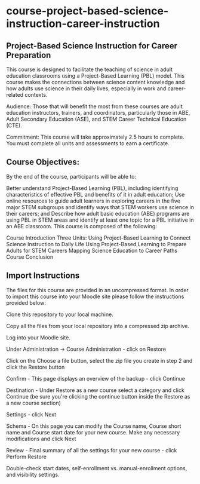 # course-project-based-science-instruction-career-instruction
## **Project-Based Science Instruction for Career Preparation**
This course is designed to facilitate the teaching of science in adult education classrooms using a Project-Based Learning (PBL) model. This course makes the connections between science content knowledge and how adults use science in their daily lives, especially in work and career-related contexts. 

Audience: Those that will benefit the most from these courses are adult education instructors, trainers, and coordinators, particularly those in ABE, Adult Secondary Education (ASE), and STEM Career Technical Education (CTE). 

Commitment: This course will take approximately 2.5 hours to complete. You must complete all units and assessments to earn a certificate.

## **Course Objectives:**
By the end of the course, participants will be able to:

Better understand Project-Based Learning (PBL), including identifying characteristics of effective PBL and benefits of it in adult education;
Use online resources to guide adult learners in exploring careers in the five major STEM subgroups and identify ways that STEM workers use science in their careers; and
Describe how adult basic education (ABE) programs are using PBL in STEM areas and identify at least one topic for a PBL initiative in an ABE classroom.
This course is composed of the following:

Course Introduction
Three Units:
Using Project-Based Learning to Connect Science Instruction to Daily Life
Using Project-Based Learning to Prepare Adults for STEM Careers
Mapping Science Education to Career Paths
Course Conclusion

## **Import Instructions**

The files for this course are provided in an uncompressed format. In order to import this course into your Moodle site please follow the instructions provided below:

Clone this repository to your local machine.

Copy all the files from your local repository into a compressed zip archive.

Log into your Moodle site.

Under Administration -> Course Administration - click on Restore

Click on the Choose a file button, select the zip file you create in step 2 and click the Restore button

Confirm - This page displays an overview of the backup - click Continue

Destination - Under Restore as a new course select a category and click Continue (be sure you're clicking the continue button inside the Restore as a new course section)

Settings - click Next

Schema - On this page you can modify the Course name, Course short name and Course start date for your new course. Make any necessary modifications and click Next

Review - Final summary of all the settings for your new course - click Perform Restore

Double-check start dates, self-enrollment vs. manual-enrollment options, and visibility settings.
